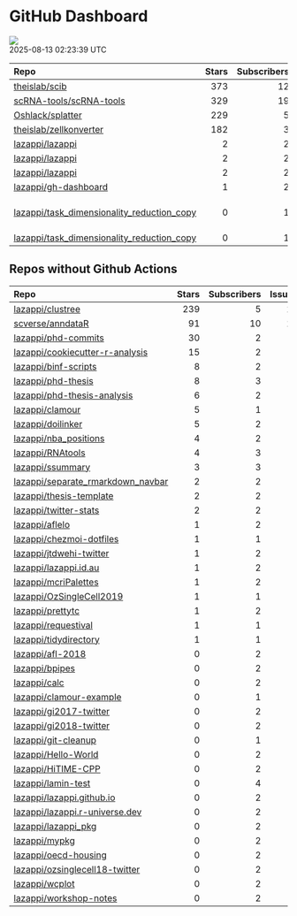 GitHub Dashboard
================

![](https://github.com/lazappi/gh-dashboard/workflows/Render%20Status/badge.svg)  
2025-08-13 02:23:39 UTC

| Repo                                                                                                        | Stars | Subscribers | Issues | Forks | Status                                                                                                                                                                                                                                                                                                                                                                       | Commit                                                                                                                                                                                                  |
|:------------------------------------------------------------------------------------------------------------|------:|------------:|-------:|------:|:-----------------------------------------------------------------------------------------------------------------------------------------------------------------------------------------------------------------------------------------------------------------------------------------------------------------------------------------------------------------------------|:--------------------------------------------------------------------------------------------------------------------------------------------------------------------------------------------------------|
| [theislab/scib](https://github.com/theislab/scib)                                                           |   373 |          12 |     44 |    69 | [![](https://github.com/theislab/scib/workflows/Deployment/badge.svg)](https://github.com/theislab/scib/actions/runs/12754078859) [![](https://github.com/theislab/scib/workflows/Test/badge.svg)](https://github.com/theislab/scib/actions/runs/12754078846)                                                                                                                | <a href="https://github.com/theislab/scib/commit/023c4e81f49156503e7e85ecc1d2d8405401eb1c" title="Bump version: 1.1.6 → 1.1.7 (#422)">023c4e</a>                                                        |
| [scRNA-tools/scRNA-tools](https://github.com/scRNA-tools/scRNA-tools)                                       |   329 |          19 |      6 |    81 | [![](https://github.com/scRNA-tools/scRNA-tools/workflows/Build-site/badge.svg)](https://github.com/scRNA-tools/scRNA-tools/actions/runs/16898458691)                                                                                                                                                                                                                        | <a href="https://github.com/scRNA-tools/scRNA-tools/commit/a621e8c9d30a42bf8f693bb7764e7539f73be51d" title="Merge pull request #302 from scRNA-tools/ci">a621e8</a>                                     |
| [Oshlack/splatter](https://github.com/Oshlack/splatter)                                                     |   229 |           5 |      8 |    60 | [![](https://github.com/Oshlack/splatter/workflows/R-CMD-check-bioc/badge.svg)](https://github.com/Oshlack/splatter/actions/runs/16899418104)                                                                                                                                                                                                                                | <a href="https://github.com/Oshlack/splatter/commit/65286c7789f10c4ebc7f34b0e5a8fdc6616472a2" title="Bump actions/checkout from 4 to 5 (#182)">65286c</a>                                               |
| [theislab/zellkonverter](https://github.com/theislab/zellkonverter)                                         |   182 |           3 |     12 |    31 | [![](https://github.com/theislab/zellkonverter/workflows/R-CMD-check-bioc/badge.svg)](https://github.com/theislab/zellkonverter/actions/runs/15752735454)                                                                                                                                                                                                                    | <a href="https://github.com/theislab/zellkonverter/commit/51dc46a1135e7c565db02127a0881a3eb4906d27" title="Bump version and update NEWS">51dc46</a>                                                     |
| [lazappi/lazappi](https://github.com/lazappi/lazappi)                                                       |     2 |           2 |      0 |     1 | [![](https://github.com/lazappi/lazappi/workflows/Metrics%20(status)/badge.svg)](https://github.com/lazappi/lazappi/actions/runs/16924467224)                                                                                                                                                                                                                                | <a href="https://github.com/lazappi/lazappi/commit/38b5448935c0320f375a5ab084167a1394ab73da" title="Update github-intro.svg - [Skip GitHub Action]">38b544</a>                                          |
| [lazappi/lazappi](https://github.com/lazappi/lazappi)                                                       |     2 |           2 |      0 |     1 | [![](https://github.com/lazappi/lazappi/workflows/Render%20README/badge.svg)](https://github.com/lazappi/lazappi/actions/runs/16925799140)                                                                                                                                                                                                                                   | <a href="https://github.com/lazappi/lazappi/commit/a6b3c8b7cc621cb02073d4f0d71d42d30865720f" title="Update github-intro.svg - [Skip GitHub Action]">a6b3c8</a>                                          |
| [lazappi/lazappi](https://github.com/lazappi/lazappi)                                                       |     2 |           2 |      0 |     1 | [![](https://github.com/lazappi/lazappi/workflows/Metrics%20(intro)/badge.svg)](https://github.com/lazappi/lazappi/actions/runs/16925306444)                                                                                                                                                                                                                                 | <a href="https://github.com/lazappi/lazappi/commit/cd6f26c551407469cb76c3e2390db3bdb0438101" title="Update github-status.svg - [Skip GitHub Action]">cd6f26</a>                                         |
| [lazappi/gh-dashboard](https://github.com/lazappi/gh-dashboard)                                             |     1 |           2 |      0 |     1 | [![](https://github.com/lazappi/gh-dashboard/workflows/Render%20Status/badge.svg)](https://github.com/lazappi/gh-dashboard/actions/runs/16925764772)                                                                                                                                                                                                                         | <a href="https://github.com/lazappi/gh-dashboard/commit/9f60a23c4a02f33658512aaea4796c3a373ab3fd" title="Re-build status page">9f60a2</a>                                                               |
| [lazappi/task_dimensionality_reduction_copy](https://github.com/lazappi/task_dimensionality_reduction_copy) |     0 |           1 |      1 |     0 | [![](https://github.com/lazappi/task_dimensionality_reduction_copy/workflows/Build/badge.svg)](https://github.com/lazappi/task_dimensionality_reduction_copy/actions/runs/10900153403) [![](https://github.com/lazappi/task_dimensionality_reduction_copy/workflows/Test/badge.svg)](https://github.com/lazappi/task_dimensionality_reduction_copy/actions/runs/10900153410) | \<a href=“<https://github.com/lazappi/task_dimensionality_reduction_copy/commit/73ff05ef0a090fa9bb57773c579d6f79bebca8cb>” title=“Revert”chore(template): sync with lazappi/task_template”“\>73ff05</a> |
| [lazappi/task_dimensionality_reduction_copy](https://github.com/lazappi/task_dimensionality_reduction_copy) |     0 |           1 |      1 |     0 | [![](https://github.com/lazappi/task_dimensionality_reduction_copy/workflows/.github/workflows/template-sync.yaml/badge.svg)](https://github.com/lazappi/task_dimensionality_reduction_copy/actions/runs/10901234566)                                                                                                                                                        | <a href="https://github.com/lazappi/task_dimensionality_reduction_copy/commit/8335debf0c0a896588d45abed10fd6c558dc76ea" title="Add upstream branch to sync action">8335de</a>                           |

## Repos without Github Actions

| Repo                                                                                      | Stars | Subscribers | Issues | Forks |
|:------------------------------------------------------------------------------------------|------:|------------:|-------:|------:|
| [lazappi/clustree](https://github.com/lazappi/clustree)                                   |   239 |           5 |     12 |    15 |
| [scverse/anndataR](https://github.com/scverse/anndataR)                                   |    91 |          10 |     18 |    13 |
| [lazappi/phd-commits](https://github.com/lazappi/phd-commits)                             |    30 |           2 |      0 |     7 |
| [lazappi/cookiecutter-r-analysis](https://github.com/lazappi/cookiecutter-r-analysis)     |    15 |           2 |      0 |     5 |
| [lazappi/binf-scripts](https://github.com/lazappi/binf-scripts)                           |     8 |           2 |      0 |     7 |
| [lazappi/phd-thesis](https://github.com/lazappi/phd-thesis)                               |     8 |           3 |      0 |     4 |
| [lazappi/phd-thesis-analysis](https://github.com/lazappi/phd-thesis-analysis)             |     6 |           2 |      0 |     2 |
| [lazappi/clamour](https://github.com/lazappi/clamour)                                     |     5 |           1 |      1 |     1 |
| [lazappi/doilinker](https://github.com/lazappi/doilinker)                                 |     5 |           2 |      2 |     0 |
| [lazappi/nba_positions](https://github.com/lazappi/nba_positions)                         |     4 |           2 |      0 |     0 |
| [lazappi/RNAtools](https://github.com/lazappi/RNAtools)                                   |     4 |           3 |      6 |     2 |
| [lazappi/ssummary](https://github.com/lazappi/ssummary)                                   |     3 |           3 |      0 |     0 |
| [lazappi/separate_rmarkdown_navbar](https://github.com/lazappi/separate_rmarkdown_navbar) |     2 |           2 |      0 |     2 |
| [lazappi/thesis-template](https://github.com/lazappi/thesis-template)                     |     2 |           2 |      0 |     0 |
| [lazappi/twitter-stats](https://github.com/lazappi/twitter-stats)                         |     2 |           2 |      0 |     7 |
| [lazappi/aflelo](https://github.com/lazappi/aflelo)                                       |     1 |           2 |      0 |     0 |
| [lazappi/chezmoi-dotfiles](https://github.com/lazappi/chezmoi-dotfiles)                   |     1 |           1 |      0 |     0 |
| [lazappi/jtdwehi-twitter](https://github.com/lazappi/jtdwehi-twitter)                     |     1 |           2 |      0 |     1 |
| [lazappi/lazappi.id.au](https://github.com/lazappi/lazappi.id.au)                         |     1 |           2 |      0 |     1 |
| [lazappi/mcriPalettes](https://github.com/lazappi/mcriPalettes)                           |     1 |           2 |      0 |     0 |
| [lazappi/OzSingleCell2019](https://github.com/lazappi/OzSingleCell2019)                   |     1 |           1 |      0 |     0 |
| [lazappi/prettytc](https://github.com/lazappi/prettytc)                                   |     1 |           2 |      0 |     0 |
| [lazappi/requestival](https://github.com/lazappi/requestival)                             |     1 |           1 |      0 |     0 |
| [lazappi/tidydirectory](https://github.com/lazappi/tidydirectory)                         |     1 |           1 |      0 |     0 |
| [lazappi/afl-2018](https://github.com/lazappi/afl-2018)                                   |     0 |           2 |      0 |     0 |
| [lazappi/bpipes](https://github.com/lazappi/bpipes)                                       |     0 |           2 |      0 |     0 |
| [lazappi/calc](https://github.com/lazappi/calc)                                           |     0 |           2 |      0 |     0 |
| [lazappi/clamour-example](https://github.com/lazappi/clamour-example)                     |     0 |           1 |      0 |     0 |
| [lazappi/gi2017-twitter](https://github.com/lazappi/gi2017-twitter)                       |     0 |           2 |      0 |     0 |
| [lazappi/gi2018-twitter](https://github.com/lazappi/gi2018-twitter)                       |     0 |           2 |      0 |     1 |
| [lazappi/git-cleanup](https://github.com/lazappi/git-cleanup)                             |     0 |           1 |      0 |     0 |
| [lazappi/Hello-World](https://github.com/lazappi/Hello-World)                             |     0 |           2 |      0 |     0 |
| [lazappi/HiTIME-CPP](https://github.com/lazappi/HiTIME-CPP)                               |     0 |           2 |      0 |     4 |
| [lazappi/lamin-test](https://github.com/lazappi/lamin-test)                               |     0 |           4 |      0 |     0 |
| [lazappi/lazappi.github.io](https://github.com/lazappi/lazappi.github.io)                 |     0 |           2 |      0 |     0 |
| [lazappi/lazappi.r-universe.dev](https://github.com/lazappi/lazappi.r-universe.dev)       |     0 |           2 |      1 |     0 |
| [lazappi/lazappi_pkg](https://github.com/lazappi/lazappi_pkg)                             |     0 |           2 |      0 |     0 |
| [lazappi/mypkg](https://github.com/lazappi/mypkg)                                         |     0 |           2 |      0 |     0 |
| [lazappi/oecd-housing](https://github.com/lazappi/oecd-housing)                           |     0 |           2 |      0 |     0 |
| [lazappi/ozsinglecell18-twitter](https://github.com/lazappi/ozsinglecell18-twitter)       |     0 |           2 |      0 |     0 |
| [lazappi/wcplot](https://github.com/lazappi/wcplot)                                       |     0 |           2 |      0 |     0 |
| [lazappi/workshop-notes](https://github.com/lazappi/workshop-notes)                       |     0 |           2 |      0 |     0 |
